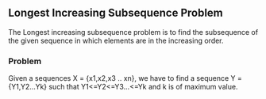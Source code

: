 ## Longest Increasing Subsequence Problem

The Longest increasing subsequence problem is to find the  subsequence of the given sequence in which elements are in the increasing order.

### Problem

Given a sequences X = {x1,x2,x3 .. xn}, we have to find a sequence Y ={Y1,Y2...Yk} such that Y1<=Y2<=Y3...<=Yk and k is of maximum value.

